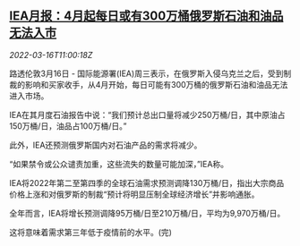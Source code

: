 <!--1647430264000-->
[IEA月报：4月起每日或有300万桶俄罗斯石油和油品无法入市](https://cn.reuters.com/article/iea-monthly-bulletin-0316-wedn-idCNKCS2LD13G)
------

<div><i>2022-03-16T11:00:18Z</i></div><p>路透伦敦3月16日 - 国际能源署(IEA)周三表示，在俄罗斯入侵乌克兰之后，受到制裁的影响和买家收手，从4月开始，每日可能有300万桶的俄罗斯石油和油品无法进入市场。</p><p>IEA在其月度石油报告中说：“我们预计总出口量将减少250万桶/日，其中原油占150万桶/日，油品占100万桶/日。”</p><p>此外，IEA还预测俄罗斯国内对石油产品的需求将减少。</p><p>“如果禁令或公众谴责加重，这些流失的数量可能加深，”IEA称。</p><p>IEA将2022年第二至第四季的全球石油需求预测调降130万桶/日，指出大宗商品价格上涨和对俄罗斯的制裁“预计将明显压制全球经济增长”并影响通胀。</p><p>全年而言，IEA将增长预测调降95万桶/日至210万桶/日，平均为9,970万桶/日。</p><p>这将意味着需求第三年低于疫情前的水平。(完)</p>
